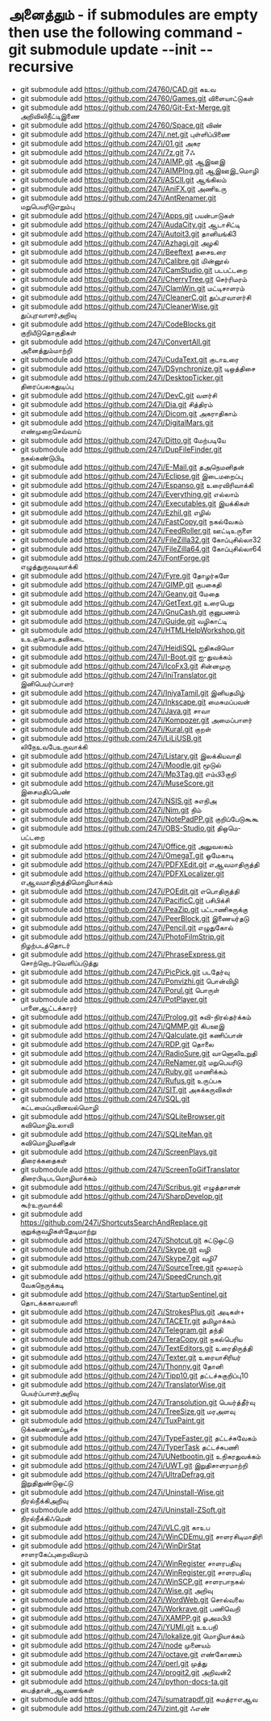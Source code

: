 # அனைத்தும் - if submodules are empty then use the following command - git submodule update --init --recursive 
- git submodule add https://github.com/24760/CAD.git கஉவ
- git submodule add https://github.com/24760/Games.git விளையாட்டுகள்
- git submodule add https://github.com/24760/Git-Ext-Merge.git அறிவிலிநீட்டிஇணை
- git submodule add https://github.com/24760/Space.git விண்
- git submodule add https://github.com/247i/.net.git புள்ளிப்பிணை
- git submodule add https://github.com/247i/01.git அகர
- git submodule add https://github.com/247i/7z.git 7ஃ
- git submodule add https://github.com/247i/AIMP.git ஆஇஊஇ
- git submodule add https://github.com/247i/AIMPlng.git ஆஇஊஇ_மொழி 
- git submodule add https://github.com/247i/ASCII.git ஆங்கிலம்
- git submodule add https://github.com/247i/AniFX.git அணிஉரு 
- git submodule add https://github.com/247i/AntRenamer.git மறுபெயரிடுஎறும்பு 
- git submodule add https://github.com/247i/Apps.git பயன்பாடுகள்
- git submodule add https://github.com/247i/AudaCity.git ஆடாசிட்டி
- git submodule add https://github.com/247i/Autoit3.git தானியங்கி3
- git submodule add https://github.com/247i/Azhagi.git அழகி
- git submodule add https://github.com/247i/Beeftext தசைஉரை
- git submodule add https://github.com/247i/Calibre.git மின்னூல்
- git submodule add https://github.com/247i/CamStudio.git படபட்டறை
- git submodule add https://github.com/247i/CherryTree.git செர்ரிமரம்
- git submodule add https://github.com/247i/ClamWin.git மட்டிசாளரம்
- git submodule add https://github.com/247i/CleanerC.git துப்புரவாளர்சி
- git submodule add https://github.com/247i/CleanerWise.git துப்புரவாளர்அறிவு
- git submodule add https://github.com/247i/CodeBlocks.git குறியீடுதொகுதிகள் 
- git submodule add https://github.com/247i/ConvertAll.git அனைத்தும்மாற்றி
- git submodule add https://github.com/247i/CudaText.git குடாஉரை
- git submodule add https://github.com/247i/DSynchronize.git டிஒத்திசை
- git submodule add https://github.com/247i/DesktopTicker.git திரைப்பலகதுடிப்பு 
- git submodule add https://github.com/247i/DevC.git வளர்சி
- git submodule add https://github.com/247i/Dia.git சித்திரம்
- git submodule add https://github.com/247i/Dicom.git அகராதிகாம்
- git submodule add https://github.com/247i/DigitalMars.git எண்முறைசெவ்வாய்
- git submodule add https://github.com/247i/Ditto.git மேற்படியே
- git submodule add https://github.com/247i/DupFileFinder.git நகல்கண்டுபிடி
- git submodule add https://github.com/247i/E-Mail.git தஅநெமனிதன்
- git submodule add https://github.com/247i/Eclipse.git இடைமறைப்பு
- git submodule add https://github.com/247i/Espanso.git உரைவிரிவாக்கி
- git submodule add https://github.com/247i/Everything.git எல்லாம் 
- git submodule add https://github.com/247i/Executables.git இயக்கிகள்
- git submodule add https://github.com/247i/Ezhil.git எழில்
- git submodule add https://github.com/247i/FastCopy.git நகல்வேகம்
- git submodule add https://github.com/247i/FeedRoller.git ஊட்டிஉருளை
- git submodule add https://github.com/247i/FileZilla32.git கோப்புசில்லா32
- git submodule add https://github.com/247i/FileZilla64.git கோப்புசில்லா64
- git submodule add https://github.com/247i/FontForge.git எழுத்துருவடிவாக்கி
- git submodule add https://github.com/247i/Fyre.git தோழர்களே
- git submodule add https://github.com/247i/GIMP.git குபகைதி
- git submodule add https://github.com/247i/Geany.git  மேதை 
- git submodule add https://github.com/247i/GetText.git உரைபெறு 
- git submodule add https://github.com/247i/GnuCash.git குனுபணம்
- git submodule add https://github.com/247i/Guide.git வழிகாட்டி 
- git submodule add https://github.com/247i/HTMLHelpWorkshop.git உஉகுமொஉதவிகடை
- git submodule add https://github.com/247i/HeidiSQL ஐதிகவிமொ
- git submodule add https://github.com/247i/I-Boot.git ஐ-துவக்கம்
- git submodule add https://github.com/247i/IcoFx3.git சின்னமுரு
- git submodule add https://github.com/247i/IniTranslator.git இனிபெயர்ப்பாளர் 
- git submodule add https://github.com/247i/IniyaTamil.git இனியதமிழ்
- git submodule add https://github.com/247i/Inkscape.git மைசுமப்பவன்
- git submodule add https://github.com/247i/Java.git சாவா 
- git submodule add https://github.com/247i/Kompozer.git அமைப்பாளர்
- git submodule add https://github.com/247i/Kural.git  குறள்
- git submodule add https://github.com/247i/LiLiUSB.git லிநேஉவபேஉருவாக்கி
- git submodule add https://github.com/247i/Listary.git இலக்கியவாதி 
- git submodule add https://github.com/247i/Moodle.git மூடுல் 
- git submodule add https://github.com/247i/Mp3Tag.git எம்பி3குறி
- git submodule add https://github.com/247i/MuseScore.git இசைமதிப்பெண்
- git submodule add https://github.com/247i/NSIS.git சுஎநிஅ 
- git submodule add https://github.com/247i/Nim.git நிம்
- git submodule add https://github.com/247i/NotePadPP.git குறிப்பேடுகூகூ
- git submodule add https://github.com/247i/OBS-Studio.git திஒமெ-பட்டறை
- git submodule add https://github.com/247i/Office.git அலுவலகம்
- git submodule add https://github.com/247i/OmegaT.git ஓமேகாடி 
- git submodule add https://github.com/247i/PDFXEdit.git எஆவமாதிருத்தி
- git submodule add https://github.com/247i/PDFXLocalizer.git எஆவமாதிருத்திமொழியாக்கம்
- git submodule add https://github.com/247i/POEdit.git எபொதிருத்தி
- git submodule add https://github.com/247i/PacificC.git பசிபிக்சி
- git submodule add https://github.com/247i/PeaZip.git பட்டாணிசுருக்கு
- git submodule add https://github.com/247i/PeerBlock.git இணையர்தடு
- git submodule add https://github.com/247i/Pencil.git எழுதுகோல்
- git submodule add https://github.com/247i/PhotoFilmStrip.git நிழற்படத்தொடர் 
- git submodule add https://github.com/247i/PhraseExpress.git சொற்றொடர்வெளிப்படுத்து 
- git submodule add https://github.com/247i/PicPick.git படதேர்வு
- git submodule add https://github.com/247i/Ponvizhi.git பொன்விழி
- git submodule add https://github.com/247i/Porul.git பொருள் 
- git submodule add https://github.com/247i/PotPlayer.git பானைஆட்டக்காரர்
- git submodule add https://github.com/247i/Prolog.git சுவி-நிரல்தர்க்கம்
- git submodule add https://github.com/247i/QMMP.git கிபஊஇ
- git submodule add https://github.com/247i/Qalculate.git கணிப்பான்
- git submodule add https://github.com/247i/RDP.git தொலை
- git submodule add https://github.com/247i/RadioSure.git வானொலிஉறுதி
- git submodule add https://github.com/247i/ReNamer.git மறுபெயரிடு
- git submodule add https://github.com/247i/Ruby.git மாணிக்கம்
- git submodule add https://github.com/247i/Rufus.git உருப்பசு
- git submodule add https://github.com/247i/SIT.git அகக்கருவிகள்
- git submodule add https://github.com/247i/SQL.git கட்டமைப்புவினவல்மொழி
- git submodule add https://github.com/247i/SQLiteBrowser.git கவிமொழிஉலாவி
- git submodule add https://github.com/247i/SQLiteMan.git கவிமொழிமனிதன்
- git submodule add https://github.com/247i/ScreenPlays.git திரைக்கதைகள்
- git submodule add https://github.com/247i/ScreenToGifTranslator திரைபிடிபடமொழியாக்கம்
- git submodule add https://github.com/247i/Scribus.git எழுத்தாளன்
- git submodule add https://github.com/247i/SharpDevelop.git கூர்உருவாக்கி
- git submodule add https://github.com/247i/ShortcutsSearchAndReplace.git குறுக்குவழிகள்தேடிமாற்று
- git submodule add https://github.com/247i/Shotcut.git சுட்டுஒட்டு
- git submodule add https://github.com/247i/Skype.git வழி
- git submodule add https://github.com/247i/Skype7.git வழி7
- git submodule add https://github.com/247i/SourceTree.git மூலமரம் 
- git submodule add https://github.com/247i/SpeedCrunch.git வேகநெருக்கடி
- git submodule add https://github.com/247i/StartupSentinel.git தொடக்ககாவலாளி
- git submodule add https://github.com/247i/StrokesPlus.git அடிகள்+
- git submodule add https://github.com/247i/TACETr.git தமிழாக்கம்
- git submodule add https://github.com/247i/Telegram.git தந்தி
- git submodule add https://github.com/247i/TeraCopy.git நகல்பெரிய
- git submodule add https://github.com/247i/TextEditors.git உரைதிருத்தி
- git submodule add https://github.com/247i/Texter.git உரையாசிரியர் 
- git submodule add https://github.com/247i/Thonny.git தோனி
- git submodule add https://github.com/247i/Tipp10.git தட்டச்சுகுறிப்பு10
- git submodule add https://github.com/247i/TranslatorWise.git பெயர்ப்பாளர்அறிவு 
- git submodule add https://github.com/247i/Transolution.git பெயர்த்தீர்வு 
- git submodule add https://github.com/247i/TreeSize.git மரஅளவு
- git submodule add https://github.com/247i/TuxPaint.git டுக்சுவண்ணப்பூச்சு
- git submodule add https://github.com/247i/TypeFaster.git தட்டச்சுவேகம்
- git submodule add https://github.com/247i/TyperTask தட்டச்சுபணி 
- git submodule add https://github.com/247i/UNetbootin.git உநிகரதுவக்கம்
- git submodule add https://github.com/247i/UWT.git இறுதிசாளரமாற்றி
- git submodule add https://github.com/247i/UltraDefrag.git இறுதிதுண்டுஒட்டு
- git submodule add https://github.com/247i/Uninstall-Wise.git நிரல்நீக்கிஅறிவு
- git submodule add https://github.com/247i/Uninstall-ZSoft.git நிரல்நீக்கிஃமென்
- git submodule add https://github.com/247i/VLC.git காஉப
- git submodule add https://github.com/247i/WinCDEmu.git சாளரசிடிமாதிரி
- git submodule add https://github.com/247i/WinDirStat சாளரகேப்புறைவிவரம்
- git submodule add https://github.com/247i/WinRegister சாளரபதிவு
- git submodule add https://github.com/247i/WinRegister.git சாளரபதிவு 
- git submodule add https://github.com/247i/WinSCP.git சாளரபாநகல்
- git submodule add https://github.com/247i/Wise.git அறிவு
- git submodule add https://github.com/247i/WordWeb.git சொல்வலை
- git submodule add https://github.com/247i/Workrave.git பணிவெறி 
- git submodule add https://github.com/247i/XAMPP.git ௐஅமபிபி
- git submodule add https://github.com/247i/YUMI.git உஉபநி 
- git submodule add https://github.com/247i/lokalize.git மொழியாக்கம் 
- git submodule add https://github.com/247i/node முனையம்
- git submodule add https://github.com/247i/octave.git எண்கோணம் 
- git submodule add https://github.com/247i/perl.git முத்து
- git submodule add https://github.com/247i/progit2.git அறிவன்2
- git submodule add https://github.com/247i/python-docs-ta.git பைத்தான்_ஆவணங்கள்
- git submodule add https://github.com/247i/sumatrapdf.git சுமத்ராஎஆவ
- git submodule add https://github.com/247i/zint.git ஃஎண்